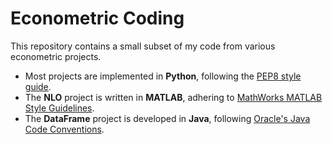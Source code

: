 # Econometric Coding
This repository contains a small subset of my code from various econometric projects. 

- Most projects are implemented in **Python**, following the [PEP8 style guide](https://peps.python.org/pep-0008/).
- The **NLO** project is written in **MATLAB**, adhering to [MathWorks MATLAB Style Guidelines](https://www.mathworks.com/matlabcentral/fileexchange/46056-matlab-style-guidelines-2-0).
- The **DataFrame** project is developed in **Java**, following [Oracle's Java Code Conventions](https://www.oracle.com/java/technologies/javase/codeconventions-contents.html).
